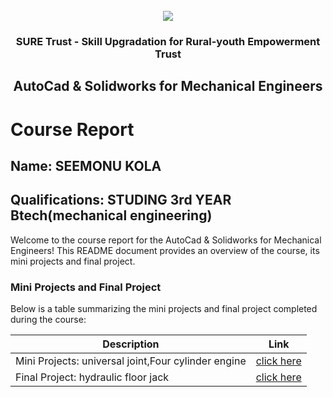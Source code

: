 <!-- PROJECT LOGO -->
<br />

<div align="center">
   <img src='https://user-images.githubusercontent.com/73131499/166115643-d3187f47-d38f-41b2-ae42-5ecbbc60de14.png' />


<h3 align="center">SURE Trust - Skill Upgradation for Rural-youth Empowerment Trust</h3>
  <h2>AutoCad & Solidworks for Mechanical Engineers</h2>
</div>

# Course Report

## Name: SEEMONU KOLA

## Qualifications:  STUDING 3rd YEAR Btech(mechanical engineering)

Welcome to the course report for the  AutoCad & Solidworks for Mechanical Engineers! This README document provides an overview of the course, its mini projects and final project.

### Mini Projects and Final Project

Below is a table summarizing the mini projects and final project completed during the course:

| Description                               | Link                                    |
|-------------------------------------------|-----------------------------------------|
| Mini Projects:  universal joint,Four cylinder engine     |  [click here](https://github.com/sure-trust/G5_Autocad/tree/main/Mini%20Projects/Kola%20Seemonu/Mini%20projects)                         |
| Final Project:  hydraulic floor jack     |  [click here](https://github.com/sure-trust/G5_Autocad/tree/main/Final%20Capstone%20Project/Kola%20Seemonu/HYDRAULIC%20FLOOR%20JACK)                         |
